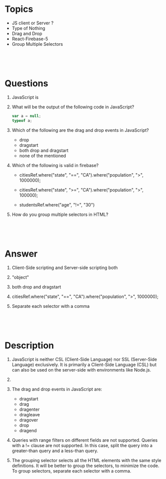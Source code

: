 # Topics

- JS client or Server ?
- Type of Nothing
- Drag and Drop
- React-Firebase-5
- Group Multiple Selectors

&nbsp;

&nbsp;

# Questions

1. JavaScript is

2. What will be the output of the following code in JavaScript?

   ```js
   var a = null;
   typeof a;
   ```

3. Which of the following are the drag and drop events in JavaScript?

   - drop
   - dragstart
   - both drop and dragstart
   - none of the mentioned

4. Which of the following is valid in firebase?

   - citiesRef.where("state", "==", "CA").where("population", ">", 1000000);

   - citiesRef.where("state", ">=", "CA").where("population", ">", 100000);

   - studentsRef.where("age", "!=", "30")

5. How do you group multiple selectors in HTML?

&nbsp;

&nbsp;

# Answer

1. Client-Side scripting and Server-side scripting both

2. "object"

3. both drop and dragstart

4. citiesRef.where("state", "==", "CA").where("population", ">", 1000000);

5. Separate each selector with a comma

&nbsp;

&nbsp;

# Description

1. JavaScript is neither CSL (Client-Side Language) nor SSL (Server-Side Language) exclusively. It is primarily a Client-Side Language (CSL) but can also be used on the server-side with environments like Node.js.

2.

3. The drag and drop events in JavaScript are:

   - dragstart
   - drag
   - dragenter
   - dragleave
   - dragover
   - drop
   - dragend

4. Queries with range filters on different fields are not supported. Queries with a != clause are not supported. In this case, split the query into a greater-than query and a less-than query.

5. The grouping selector selects all the HTML elements with the same style definitions. It will be better to group the selectors, to minimize the code. To group selectors, separate each selector with a comma.
